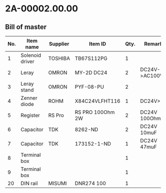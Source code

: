 # 2A-00002.00.00

## Bill of master

|No.|Item name|Supplier|Item ID|Qty.|Remark     |
|---|---------|--------|-------|----|-----------|
|1  |Solenoid driver|TOSHIBA|TB67S112PG|1|      |
|2  |Leray    |OMRON   |MY-2D DC24|2|DC24V-->AC100V|
|3  |Leray stand|OMRON |PYF-08-PU |2|           |
|4  |Zenner diode|ROHM |X84C24VLFHT116|1|DC24V> |
|5  |Register |RS Pro  |RS PRO 100Ohm 2W|2|DC24V 100Ohm|
|6  |Capacitor|TDK     |8262-ND|2   |DC24V 10muF|
|7  |Capacitor|TDK     |173152-1-ND|1|DC24V 47muF|
|8  |Terminal box|     |       |1   |           |
|9  |Terminal box|     |       |1   |           |
|20 |DIN rail |MISUMI  |DNR274 100|1|           |
